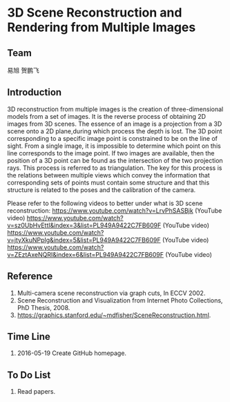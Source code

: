 # 3D Scene Reconstruction and Rendering from Multiple Images


## Team

 易旭  贺鹏飞

## Introduction

3D reconstruction from multiple images is the creation of three-dimensional models from a set of images. It is the reverse process of obtaining 2D images from 3D scenes.
The essence of an image is a projection from a 3D scene onto a 2D plane,during which process the depth is lost. The 3D point corresponding to a specific image point is constrained to be on the line of sight. From a single image, it is impossible to determine which point on this line corresponds to the image point. If two images are available, then the position of a 3D point
can be found as the intersection of the two projection rays. This process is referred to as triangulation. The key for this process is the relations between multiple views which convey the information that corresponding sets of points must contain some structure and that this structure is related to the poses and the calibration of the camera.

Please refer to the following videos to better under what is 3D scene
reconstruction:
https://www.youtube.com/watch?v=LrvPhSASBjk (YouTube video)
https://www.youtube.com/watch?v=sz0UbHvEttI&index=3&list=PL949A9422C7FB609F (YouTube video)
https://www.youtube.com/watch?v=jtyXkuNPpIg&index=5&list=PL949A9422C7FB609F (YouTube video)
https://www.youtube.com/watch?v=ZEztAxeNQRI&index=6&list=PL949A9422C7FB609F (YouTube video)


## Reference
1. Multi-camera scene reconstruction via graph cuts, In ECCV 2002.
2. Scene Reconstruction and Visualization from Internet Photo Collections,
PhD Thesis, 2008.
3. https://graphics.stanford.edu/~mdfisher/SceneReconstruction.html.


## Time Line
1. 2016-05-19 Create GitHub homepage.

## To Do List
1. Read papers.
